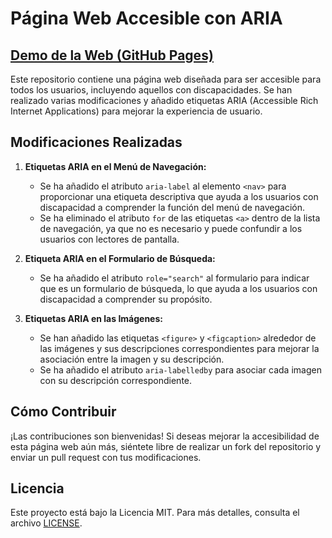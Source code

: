 # Página Web Accesible con ARIA

## [Demo de la Web (GitHub Pages)](https://cosmincaliin.github.io/ActividadARIA_Cosmin)

Este repositorio contiene una página web diseñada para ser accesible para todos los usuarios, incluyendo aquellos con discapacidades. Se han realizado varias modificaciones y añadido etiquetas ARIA (Accessible Rich Internet Applications) para mejorar la experiencia de usuario.

## Modificaciones Realizadas

1. **Etiquetas ARIA en el Menú de Navegación:**
   - Se ha añadido el atributo `aria-label` al elemento `<nav>` para proporcionar una etiqueta descriptiva que ayuda a los usuarios con discapacidad a comprender la función del menú de navegación.
   - Se ha eliminado el atributo `for` de las etiquetas `<a>` dentro de la lista de navegación, ya que no es necesario y puede confundir a los usuarios con lectores de pantalla.

2. **Etiqueta ARIA en el Formulario de Búsqueda:**
   - Se ha añadido el atributo `role="search"` al formulario para indicar que es un formulario de búsqueda, lo que ayuda a los usuarios con discapacidad a comprender su propósito.

3. **Etiquetas ARIA en las Imágenes:**
   - Se han añadido las etiquetas `<figure>` y `<figcaption>` alrededor de las imágenes y sus descripciones correspondientes para mejorar la asociación entre la imagen y su descripción.
   - Se ha añadido el atributo `aria-labelledby` para asociar cada imagen con su descripción correspondiente.

## Cómo Contribuir
¡Las contribuciones son bienvenidas! Si deseas mejorar la accesibilidad de esta página web aún más, siéntete libre de realizar un fork del repositorio y enviar un pull request con tus modificaciones.

## Licencia
Este proyecto está bajo la Licencia MIT. Para más detalles, consulta el archivo [LICENSE](LICENSE).
